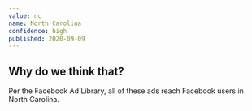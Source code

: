 ```yaml
---
value: nc
name: North Carolina
confidence: high
published: 2020-09-09
---
```


## Why do we think that?

Per the Facebook Ad Library, all of these ads reach Facebook users in North Carolina.
